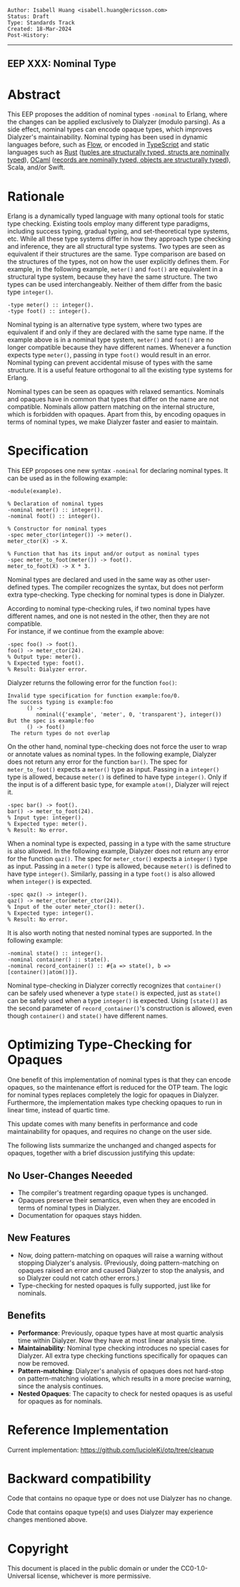     Author: Isabell Huang <isabell.huang@ericsson.com>
    Status: Draft
    Type: Standards Track
    Created: 18-Mar-2024
    Post-History:
****
EEP XXX: Nominal Type
----

Abstract
========

This EEP proposes the addition of nominal types `-nominal` to Erlang, where
the changes can be applied exclusively to Dialyzer (modulo parsing).  As a
side effect, nominal types can encode opaque types, which improves Dialyzer's
maintainability.  Nominal typing has been used in dynamic languages before,
such as [Flow][1], or encoded in  [TypeScript] and static languages such as
[Rust][2] ([tuples are structurally typed, structs are nominally typed][3]),
[OCaml][4] ([records are nominally typed, objects are structurally typed][5]),
Scala, and/or Swift.

Rationale
=========

Erlang is a dynamically typed language with many optional tools for static
type checking.  Existing tools employ many different type paradigms,
including success typing, gradual typing, and set-theoretical type systems,
etc.  While all these type systems differ in how they approach type
checking and inference, they are all structural type systems.  Two types
are seen as equivalent if their structures are the same.  Type comparison
are based on the structures of the types, not on how the user explicitly
defines them.  For example, in the following example, `meter()` and
`foot()` are equivalent in a structural type system, because they have
the same structure.  The two types can be used interchangeably.  Neither
of them differ from the basic type `integer()`.

    -type meter() :: integer().
    -type foot() :: integer().

Nominal typing is an alternative type system, where two types are equivalent
if and only if they are declared with the same type name.  If the example
above is in a nominal type system, `meter()` and `foot()` are no longer
compatible because they have different names.  Whenever a function expects
type `meter()`, passing in type `foot()` would result in an error.  Nominal
typing can prevent accidental misuse of types with the same structure.  It
is a useful feature orthogonal to all the existing type systems for Erlang.

Nominal types can be seen as opaques with relaxed semantics.  Nominals and
opaques have in common that types that differ on the name are not compatible.
Nominals allow pattern matching on the internal structure, which is forbidden
with opaques.  Apart from this, by encoding opaques in terms of nominal
types, we make Dialyzer faster and easier to maintain.

Specification
========================

This EEP proposes one new syntax `-nominal` for declaring nominal types.  It
can be used as in the following example:

    -module(example).

    % Declaration of nominal types
    -nominal meter() :: integer().
    -nominal foot() :: integer().

    % Constructor for nominal types
    -spec meter_ctor(integer()) -> meter().
    meter_ctor(X) -> X.

    % Function that has its input and/or output as nominal types
    -spec meter_to_foot(meter()) -> foot().
    meter_to_foot(X) -> X * 3.

Nominal types are declared and used in the same way as other user-defined
types.  The compiler recognizes the syntax, but does not perform extra
type-checking.  Type checking for nominal types is done in Dialyzer.

According to nominal type-checking rules, if two nominal types have different
names, and one is not nested in the other, then they are not compatible.  
For instance, if we continue from the example above:

    -spec foo() -> foot().
    foo() -> meter_ctor(24). 
    % Output type: meter(). 
    % Expected type: foot().
    % Result: Dialyzer error.

Dialyzer returns the following error for the function `foo()`:

    Invalid type specification for function example:foo/0.
    The success typing is example:foo
          () ->
             nominal({'example', 'meter', 0, 'transparent'}, integer())
    But the spec is example:foo
          () -> foot()
     The return types do not overlap
On the other hand, nominal type-checking does not force the user to wrap or
annotate values as nominal types. In the following example, Dialyzer does
not return any error for the function `bar()`. The spec for `meter_to_foot()`
expects a `meter()` type as input.  Passing in a `integer()` type is allowed,
because `meter()` is defined to have type `integer()`.  Only if the input
is of a different basic type, for example `atom()`, Dialyzer will reject it.

    -spec bar() -> foot().
    bar() -> meter_to_foot(24). 
    % Input type: integer(). 
    % Expected type: meter().
    % Result: No error.

When a nominal type is expected, passing in a type with the same structure
is also allowed.  In the following example, Dialyzer does not return any
error for the function `qaz()`.  The spec for `meter_ctor()` expects a
`integer()` type as input. Passing in a `meter()` type is allowed, because
`meter()` is defined to have type `integer()`.  Similarly, passing in a
type `foot()` is also allowed when `integer()` is expected.

    -spec qaz() -> integer().
    qaz() -> meter_ctor(meter_ctor(24)). 
    % Input of the outer meter_ctor(): meter(). 
    % Expected type: integer().
    % Result: No error. 

It is also worth noting that nested nominal types are supported.  In the
following example:

    -nominal state() :: integer().
    -nominal container() :: state().
    -nominal record_container() :: #{a => state(), b => [container()|atom()]}.

Nominal type-checking in Dialyzer correctly recognizes that `container()`
can be safely used whenever a type `state()` is expected, just as `state()`
can be safely used when a type `integer()` is expected.  Using `[state()]`
as the second parameter of `record_container()`'s construction is allowed,
even though `container()` and `state()` have different names.

Optimizing Type-Checking for Opaques
=======================================

One benefit of this implementation of nominal types is that they can encode
opaques, so the maintenance effort is reduced for the OTP team. The logic
for nominal types replaces completely the logic for opaques in Dialyzer.
Furthermore, the implementation makes type checking opaques to run in
linear time, instead of quartic time.

This update comes with many benefits in performance and code maintainability
for opaques, and requires no change on the user side.

The following lists summarize the unchanged and changed aspects for opaques,
together with a brief discussion justifying this update:

No User-Changes Neeeded
------

- The compiler's treatment regarding opaque types is unchanged.
- Opaques preserve their semantics, even when they are encoded in terms of
nominal types in Dialyzer.
- Documentation for opaques stays hidden.

New Features
------

- Now, doing pattern-matching on opaques will raise a warning without
stopping Dialyzer's analysis. (Previously, doing pattern-matching on opaques
raised an error and caused Dialyzer to stop the analysis, and so Dialyzer
could not catch other errors.)
- Type-checking for nested opaques is fully supported, just like for nominals.

Benefits
------

- **Performance**: Previously, opaque types have at most quartic analysis
time within Dialyzer.  Now they have at most linear analysis time.
- **Maintainability**: Nominal type checking introduces no special cases for
Dialyzer.  All extra type checking functions specifically for opaques can
now be removed.
- **Pattern-matching**: Dialyzer's analysis of opaques does not hard-stop
on pattern-matching violations, which results in a more precise warning,
since the analysis continues.
- **Nested Opaques**: The capacity to check for nested opaques is as useful  
for opaques as for nominals.

Reference Implementation
========================

Current implementation: <https://github.com/lucioleKi/otp/tree/cleanup>

Backward compatibility
========================

Code that contains no opaque type or does not use Dialyzer has no  change.

Code that contains opaque type(s) and uses Dialyzer may experience changes
mentioned above.

[1]: https://flow.org/en/docs/lang/nominal-structural/#in-flow

[TypeScript]: https://michalzalecki.com/nominal-typing-in-typescript/

[2]: https://doc.rust-lang.org/reference/type-system.html

[3]: https://leptonic.solutions/blog/nominal-vs-structural-types/

[4]: https://v2.ocaml.org/manual/manual001.html#start-section

[5]: https://discuss.ocaml.org/t/are-ocaml-records-structurally-typed-or-nominally-typed/12670/4

Copyright
=========

This document is placed in the public domain or under the CC0-1.0-Universal
license, whichever is more permissive.

[EmacsVar]: <> "Local Variables:"
[EmacsVar]: <> "mode: indented-text"
[EmacsVar]: <> "indent-tabs-mode: nil"
[EmacsVar]: <> "sentence-end-double-space: t"
[EmacsVar]: <> "fill-column: 70"
[EmacsVar]: <> "coding: utf-8"
[EmacsVar]: <> "End:"
[VimVar]: <> " vim: set fileencoding=utf-8 expandtab shiftwidth=4 softtabstop=4: "
